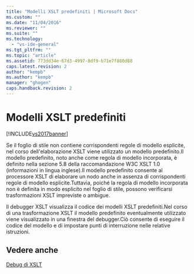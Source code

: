 ```yaml
---
title: "Modelli XSLT predefiniti | Microsoft Docs"
ms.custom: ""
ms.date: "11/04/2016"
ms.reviewer: ""
ms.suite: ""
ms.technology: 
  - "vs-ide-general"
ms.tgt_pltfrm: ""
ms.topic: "article"
ms.assetid: 773dd34e-67d3-4997-8df9-b71e7f880d88
caps.latest.revision: 2
author: "kempb"
ms.author: "kempb"
manager: "ghogen"
caps.handback.revision: 2
---
```

# Modelli XSLT predefiniti
[!INCLUDE[vs2017banner](../code-quality/includes/vs2017banner.md)]

Se il foglio di stile non contiene corrispondenti regole di modello esplicite, nel corso dell'elaborazione XSLT viene utilizzato un modello predefinito.Il modello predefinito, noto anche come regola di modello incorporata, è definito nella sezione 5.8 della raccomandazione W3C XSLT 1.0 \(informazioni in lingua inglese\).Il modello predefinito consente al processore XSLT di elaborare un nodo anche in assenza di corrispondenti regole di modello esplicite.Tuttavia, poiché la regola di modello incorporata non è definita in modo esplicito nel foglio di stile, possono verificarsi trasformazioni XSLT impreviste o ambigue.  
  
 Il debugger XSLT visualizza il codice dei modelli XSLT predefiniti.Nel corso di una trasformazione XSLT il modello predefinito eventualmente utilizzato viene visualizzato in una finestra del debugger.Ciò consente di eseguire il codice del modello e di impostare punti di interruzione nelle relative istruzioni.  
  
## Vedere anche  
 [Debug di XSLT](../xml-tools/debugging-xslt.md)